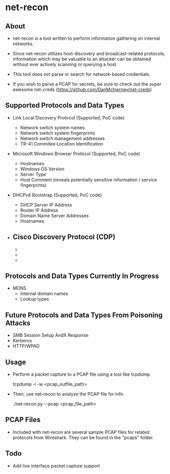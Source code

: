 # net-recon

## About

* net-recon is a tool written to perform information gathering on internal networks.
* Since net-recon utilizes host-discovery and broadcast-related protocols, information which may be valuable to an attacker
  can be obtained without ever actively scanning or querying a host.

* This tool does not parse or search for network-based credentials.
* If you wish to parse a PCAP for secrets, be sure to check out the super awesome net-creds (https://github.com/DanMcInerney/net-creds)

## Supported Protocols and Data Types

* Link Local Discovery Protocol (Supported, PoC code)
  - Network switch system names
  - Network switch system fingerprints
  - Network switch management addresses
  - TR-41 Commitee Location Identification

* Microsoft Windows Browser Protocol (Supported, PoC code)
  - Hostnames
  - Windows OS Version
  - Server Type
  - Host Comment (reveals potentially sensitive information / service fingerprints)

* DHCPv4 Bootstrap (Supported, PoC code)
  - DHCP Server IP Address
  - Router IP Address
  - Domain Name Server Addresses
  - Hostnames    

* Cisco Discovery Protocol (CDP)
  -
  -
  -
  -

## Protocols and Data Types Currently In Progress

* MDNS
  - Internal domain names
  - Lookup types

## Future Protocols and Data Types From Poisoning Attacks

* SMB Session Setup AndX Response
* Kerberos
* HTTP/WPAD

## Usage

* Perform a packet capture to a PCAP file using a tool like tcpdump.

    tcpdump -i <iface> -w <pcap_outfile_path>

* Then, use net-recon to analyze the PCAP file for info.

    ./net-recon.py --pcap <pcap_file_path>

## PCAP Files

* Included with net-recon are several sample PCAP files for related protocols from Wireshark.
  They can be found in the "pcaps" folder.

## Todo

* Add live interface packet capture support

